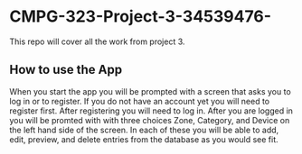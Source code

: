 # CMPG-323-Project-3-34539476-
This repo will cover all the work from project 3.

## How to use the App
When you start the app you will be prompted with a screen that asks you to log in or to register. If you do not have an account yet you will need to register first.
After registering you will need to log in. After you are logged in you will be promted with with three choices Zone, Category, and Device on the left hand side of the screen. In each of these you will be able to add, edit, preview, and delete entries from the database as you would see fit.   
